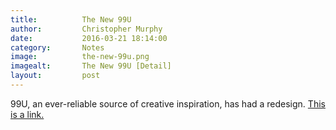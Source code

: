 ```yaml
---
title:			The New 99U
author:			Christopher Murphy
date:			2016-03-21 18:14:00
category: 		Notes
image:			the-new-99u.png
imagealt:		The New 99U [Detail]
layout:			post
---
```



99U, an ever-reliable source of creative inspiration, has had a redesign.  [This is a link.][01]


[01]: http://99u.com/articles/53381/welcome-to-the-new-99u "The New 99U"